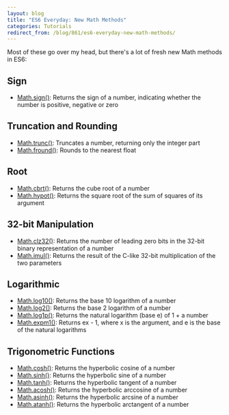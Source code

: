 ```yaml
---
layout: blog
title: "ES6 Everyday: New Math Methods"
categories: Tutorials
redirect_from: /blog/861/es6-everyday-new-math-methods/
---
```


Most of these go over my head, but there's a lot of fresh new Math methods in ES6:

## Sign

- [Math.sign()](https://developer.mozilla.org/en-US/docs/Web/JavaScript/Reference/Global_Objects/Math/sign): Returns the sign of a number, indicating whether the number is positive, negative or zero

## Truncation and Rounding

- [Math.trunc()](https://developer.mozilla.org/en-US/docs/Web/JavaScript/Reference/Global_Objects/Math/trunc): Truncates a number, returning only the integer part
- [Math.fround()](https://developer.mozilla.org/en-US/docs/Web/JavaScript/Reference/Global_Objects/Math/fround): Rounds to the nearest float

## Root

- [Math.cbrt()](https://developer.mozilla.org/en-US/docs/Web/JavaScript/Reference/Global_Objects/Math/cbrt): Returns the cube root of a number
- [Math.hypot()](https://developer.mozilla.org/en-US/docs/Web/JavaScript/Reference/Global_Objects/Math/hypot): Returns the square root of the sum of squares of its argument

## 32-bit Manipulation

- [Math.clz32()](https://developer.mozilla.org/en-US/docs/Web/JavaScript/Reference/Global_Objects/Math/clz32): Returns the number of leading zero bits in the 32-bit binary representation of a number
- [Math.imul()](https://developer.mozilla.org/en-US/docs/Web/JavaScript/Reference/Global_Objects/Math/imul): Returns the result of the C-like 32-bit multiplication of the two parameters

## Logarithmic

- [Math.log10()](https://developer.mozilla.org/en-US/docs/Web/JavaScript/Reference/Global_Objects/Math/log10): Returns the base 10 logarithm of a number
- [Math.log2()](https://developer.mozilla.org/en-US/docs/Web/JavaScript/Reference/Global_Objects/Math/log2): Returns the base 2 logarithm of a number
- [Math.log1p()](https://developer.mozilla.org/en-US/docs/Web/JavaScript/Reference/Global_Objects/Math/log1p): Returns the natural logarithm (base e) of 1 + a number
- [Math.expm1()](https://developer.mozilla.org/en-US/docs/Web/JavaScript/Reference/Global_Objects/Math/expm1): Returns ex - 1, where x is the argument, and e is the base of the natural logarithms

## Trigonometric Functions

- [Math.cosh()](https://developer.mozilla.org/en-US/docs/Web/JavaScript/Reference/Global_Objects/Math/cosh): Returns the hyperbolic cosine of a number
- [Math.sinh()](https://developer.mozilla.org/en-US/docs/Web/JavaScript/Reference/Global_Objects/Math/sinh): Returns the hyperbolic sine of a number
- [Math.tanh()](https://developer.mozilla.org/en-US/docs/Web/JavaScript/Reference/Global_Objects/Math/tanh): Returns the hyperbolic tangent of a number
- [Math.acosh()](https://developer.mozilla.org/en-US/docs/Web/JavaScript/Reference/Global_Objects/Math/acosh): Returns the hyperbolic arccosine of a number
- [Math.asinh()](https://developer.mozilla.org/en-US/docs/Web/JavaScript/Reference/Global_Objects/Math/asinh): Returns the hyperbolic arcsine of a number
- [Math.atanh()](https://developer.mozilla.org/en-US/docs/Web/JavaScript/Reference/Global_Objects/Math/atanh): Returns the hyperbolic arctangent of a number
